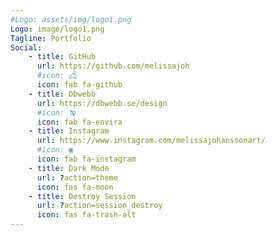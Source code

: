 ```yaml
---
#Logo: assets/img/logo1.png
Logo: image/logo1.png
Tagline: Portfolio
Social:
    - title: GitHub
      url: https://github.com/melissajoh
      #icon: 🖧
      icon: fab fa-github
    - title: Dbwebb
      url: https://dbwebb.se/design
      #icon: 🙔
      icon: fab fa-envira
    - title: Instagram
      url: https://www.instagram.com/melissajohanssonart/
      #icon: ▣
      icon: fab fa-instagram
    - title: Dark Mode
      url: ?action=theme
      icon: fas fa-moon
    - title: Destroy Session
      url: ?action=session_destroy
      icon: fas fa-trash-alt
---
```

